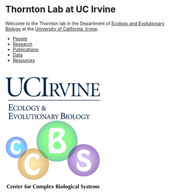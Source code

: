 # Thornton Lab at UC Irvine

Welcome to the Thornton lab in the Department of [Ecology and Evolutionary Biology](http://ecoevo.bio.uci.edu) at the [University of California, Irvine](http://www.uci.edu).

* [People](markdown/people)
* [Research](markdown/research)
* [Publications](markdown/pubs)
* [Data](markdown/data)
* [Resources](markdown/res)

<br>

<a href="http://ecoevo.bio.uci.edu"><img src="images/eeb-stck-blue.png" style="width: 300px;"></a>
<a href="http://ccbs.uci.edu"><img src="images/CCBS_Glow_Balls_1110_Felix.png" style="width: 300px;"></a>
